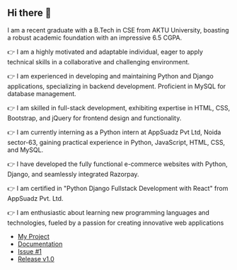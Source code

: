 ## Hi there 👋
 I am a recent graduate with a B.Tech in CSE from AKTU University, boasting a robust academic foundation with an impressive 6.5 CGPA.

👉 I am a highly motivated and adaptable individual, eager to apply technical skills in a collaborative and challenging environment.

👉 I am experienced in developing and maintaining Python and Django applications, specializing in backend development. Proficient in MySQL for database management.

👉 I am skilled in full-stack development, exhibiting expertise in HTML, CSS, Bootstrap, and jQuery for frontend design and functionality.

👉 I am currently interning as a Python intern at AppSuadz Pvt Ltd, Noida sector-63, gaining practical experience in Python, JavaScript, HTML, CSS, and MySQL.

👉 I have developed the fully functional e-commerce websites with Python, Django, and seamlessly integrated Razorpay.

👉 I am certified in "Python Django Fullstack Development with React" from AppSuadz Pvt. Ltd.

👉 I am enthusiastic about learning new programming languages and technologies, fueled by a passion for creating innovative web applications

- [My Project](https://github.com/username/repository-name)
- [Documentation](https://github.com/username/repository-name/wiki)
- [Issue #1](https://github.com/username/repository-name/issues/1)
- [Release v1.0](https://github.com/username/repository-name/releases/tag/v1.0)

<!--
**Naurangi123/Naurangi123** is a ✨ _special_ ✨ repository because its `README.md` (this file) appears on your GitHub profile.

Here are some ideas to get you started:

- 🔭 I’m currently working on ...
- 🌱 I’m currently learning ...
- 👯 I’m looking to collaborate on ...
- 🤔 I’m looking for help with ...
- 💬 Ask me about ...
- 📫 How to reach me: ...
- 😄 Pronouns: ...
- ⚡ Fun fact: ...
-->
